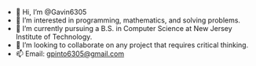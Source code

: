 - 👋 Hi, I’m @Gavin6305
- 👀 I’m interested in programming, mathematics, and solving problems.
- 🌱 I’m currently pursuing a B.S. in Computer Science at New Jersey Institute of Technology.
- 💞️ I’m looking to collaborate on any project that requires critical thinking.
- 📫 Email: gpinto6305@gmail.com

<!---
Gavin6305/Gavin6305 is a ✨ special ✨ repository because its `README.md` (this file) appears on your GitHub profile.
You can click the Preview link to take a look at your changes.
--->
